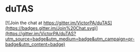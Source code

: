 # duTAS

[![Join the chat at https://gitter.im/VictorPA/duTAS](https://badges.gitter.im/Join%20Chat.svg)](https://gitter.im/VictorPA/duTAS?utm_source=badge&utm_medium=badge&utm_campaign=pr-badge&utm_content=badge)
